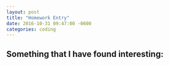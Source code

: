 ```yaml
---
layout: post
title: "Homework Entry"
date: 2016-10-31 09:47:00 -0600
categories: coding
---
```


## Something that I have found interesting: 
